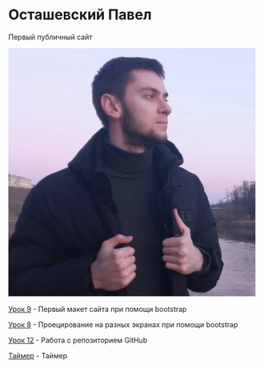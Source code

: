 # Осташевский Павел
Первый публичный сайт

<code>![mountains](/Pictures/zZHeM-RiHodL9XntFh6_cLUtdZMMsZK97X7vKTssUfYMLJe50VBTmjdTzwW4rckY4vnRSWtKk7zvqL2Opcqm8Zmg.jpg "Я")</code>


[Урок 9](https://1Deathstroke1.github.io/lesson9/src/index.html "Макет") - Первый макет сайта при помощи bootstrap

[Урок 8](https://1Deathstroke1.github.io/Lesson-8/src/index.html "bootstrap") - Проецирование на разных экранах при помощи bootstrap

[Урок 12](https://1Deathstroke1.github.io/MyFirstProject/src/index.html "Мини-книга") - Работа с репозиторием GitHub

[Таймер](https://1Deathstroke1.github.io/timer/index.html "Таймер") - Таймер

